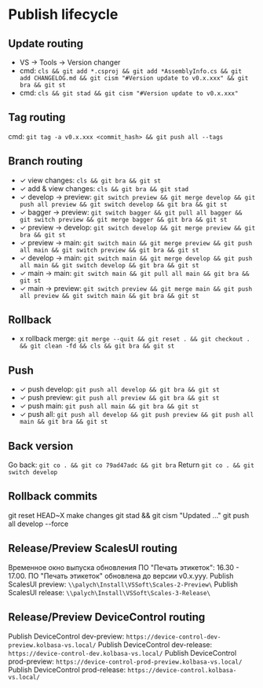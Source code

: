 # Publish lifecycle

## Update routing
- VS -> Tools -> Version changer
- cmd: `cls && git add *.csproj && git add *AssemblyInfo.cs && git add CHANGELOG.md && git cism "#Version update to v0.x.xxx" && git bra && git st`
- cmd: `cls && git stad && git cism "#Version update to v0.x.xxx"`

## Tag routing
cmd: `git tag -a v0.x.xxx <commit_hash> && git push all --tags`

## Branch routing
- ✓ view changes:       `cls && git bra && git st`
- ✓ add & view changes: `cls && git bra && git stad`
- ✓ develop -> preview: `git switch preview && git merge develop && git push all preview && git switch develop && git bra && git st`
- ✓ bagger -> preview:  `git switch bagger && git pull all bagger && git switch preview && git merge bagger && git bra && git st`
- ✓ preview -> develop: `git switch develop && git merge preview && git bra && git st`
- ✓ preview -> main:    `git switch main && git merge preview && git push all main && git switch preview && git bra && git st`
- ✓ develop -> main:    `git switch main && git merge develop && git push all main && git switch develop && git bra && git st`
- ✓ main -> main:    	`git switch main && git pull all main && git bra && git st`
- ✓ main -> preview:   	`git switch preview && git merge main && git push all preview && git switch main && git bra && git st`

## Rollback
- x rollback merge:     `git merge --quit && git reset . && git checkout . && git clean -fd && cls && git bra && git st`

## Push
- ✓ push develop:    	`git push all develop && git bra && git st`
- ✓ push preview:    	`git push all preview && git bra && git st`
- ✓ push main:    		`git push all main && git bra && git st`
- ✓ push all:    		`git push all develop && git push preview && git push all main && git bra && git st`

## Back version
Go back: `git co . && git co 79ad47adc && git bra`
Return `git co . && git switch develop`

## Rollback commits
git reset HEAD~X
make changes
git stad && git cism "Updated ..."
git push all develop --force

## Release/Preview ScalesUI routing
Временное окно выпуска обновления ПО "Печать этикеток": 16.30 - 17.00.
ПО "Печать этикеток" обновлена до версии v0.x.yyy.
Publish ScalesUI preview: `\\palych\Install\VSSoft\Scales-2-Preview\`
Publish ScalesUI release: `\\palych\Install\VSSoft\Scales-3-Release\`

## Release/Preview DeviceControl routing
Publish DeviceControl dev-preview:  `https://device-control-dev-preview.kolbasa-vs.local/`
Publish DeviceControl dev-release:  `https://device-control-dev.kolbasa-vs.local/`
Publish DeviceControl prod-preview: `https://device-control-prod-preview.kolbasa-vs.local/`
Publish DeviceControl prod-release: `https://device-control.kolbasa-vs.local/`
